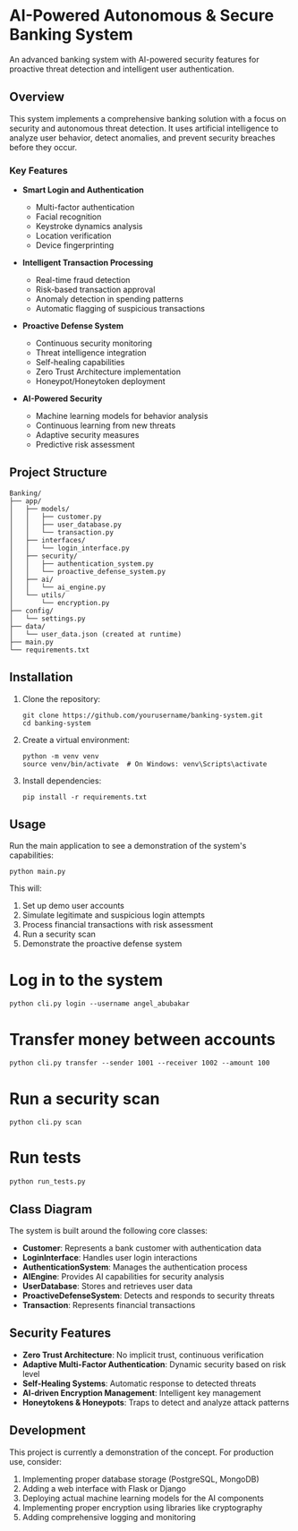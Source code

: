 # AI-Powered Autonomous & Secure Banking System

An advanced banking system with AI-powered security features for proactive threat detection and intelligent user authentication.

## Overview

This system implements a comprehensive banking solution with a focus on security and autonomous threat detection. It uses artificial intelligence to analyze user behavior, detect anomalies, and prevent security breaches before they occur.

### Key Features

- **Smart Login and Authentication**
  - Multi-factor authentication
  - Facial recognition
  - Keystroke dynamics analysis
  - Location verification
  - Device fingerprinting

- **Intelligent Transaction Processing**
  - Real-time fraud detection
  - Risk-based transaction approval
  - Anomaly detection in spending patterns
  - Automatic flagging of suspicious transactions

- **Proactive Defense System**
  - Continuous security monitoring
  - Threat intelligence integration
  - Self-healing capabilities
  - Zero Trust Architecture implementation
  - Honeypot/Honeytoken deployment

- **AI-Powered Security**
  - Machine learning models for behavior analysis
  - Continuous learning from new threats
  - Adaptive security measures
  - Predictive risk assessment

## Project Structure

```
Banking/
├── app/
│   ├── models/
│   │   ├── customer.py
│   │   ├── user_database.py
│   │   └── transaction.py
│   ├── interfaces/
│   │   └── login_interface.py
│   ├── security/
│   │   ├── authentication_system.py
│   │   └── proactive_defense_system.py
│   ├── ai/
│   │   └── ai_engine.py
│   └── utils/
│       └── encryption.py
├── config/
│   └── settings.py
├── data/
│   └── user_data.json (created at runtime)
├── main.py
└── requirements.txt
```

## Installation

1. Clone the repository:
   ```
   git clone https://github.com/yourusername/banking-system.git
   cd banking-system
   ```

2. Create a virtual environment:
   ```
   python -m venv venv
   source venv/bin/activate  # On Windows: venv\Scripts\activate
   ```

3. Install dependencies:
   ```
   pip install -r requirements.txt
   ```

## Usage

Run the main application to see a demonstration of the system's capabilities:

```
python main.py
```

This will:
1. Set up demo user accounts
2. Simulate legitimate and suspicious login attempts
3. Process financial transactions with risk assessment
4. Run a security scan
5. Demonstrate the proactive defense system

# Log in to the system
```
python cli.py login --username angel_abubakar
```

# Transfer money between accounts
```
python cli.py transfer --sender 1001 --receiver 1002 --amount 100
```
# Run a security scan
```
python cli.py scan
```

# Run tests
```
python run_tests.py
```


## Class Diagram

The system is built around the following core classes:

- **Customer**: Represents a bank customer with authentication data
- **LoginInterface**: Handles user login interactions
- **AuthenticationSystem**: Manages the authentication process
- **AIEngine**: Provides AI capabilities for security analysis
- **UserDatabase**: Stores and retrieves user data
- **ProactiveDefenseSystem**: Detects and responds to security threats
- **Transaction**: Represents financial transactions

## Security Features

- **Zero Trust Architecture**: No implicit trust, continuous verification
- **Adaptive Multi-Factor Authentication**: Dynamic security based on risk level
- **Self-Healing Systems**: Automatic response to detected threats
- **AI-driven Encryption Management**: Intelligent key management
- **Honeytokens & Honeypots**: Traps to detect and analyze attack patterns

## Development

This project is currently a demonstration of the concept. For production use, consider:

1. Implementing proper database storage (PostgreSQL, MongoDB)
2. Adding a web interface with Flask or Django
3. Deploying actual machine learning models for the AI components
4. Implementing proper encryption using libraries like cryptography
5. Adding comprehensive logging and monitoring

